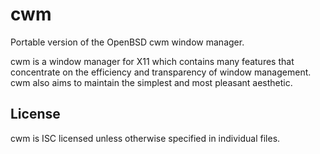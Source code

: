 cwm
===

Portable version of the OpenBSD cwm window manager.

cwm is a window manager for X11 which contains many features that concentrate
on the efficiency and transparency of window management. cwm also aims to
maintain the simplest and most pleasant aesthetic.

## License

cwm is ISC licensed unless otherwise specified in individual files.

